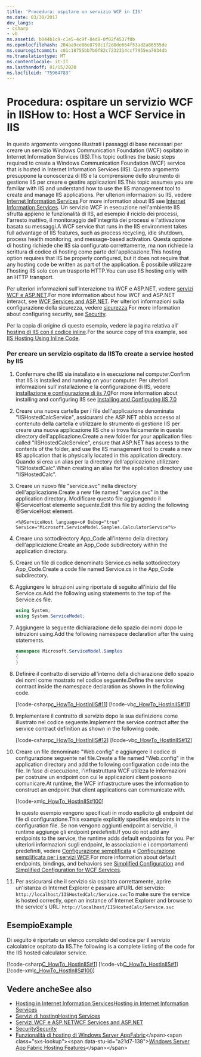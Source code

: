 ```yaml
---
title: 'Procedura: ospitare un servizio WCF in IIS'
ms.date: 03/30/2017
dev_langs:
- csharp
- vb
ms.assetid: b044b1c9-c1e5-4c9f-84d8-0f02f4537f8b
ms.openlocfilehash: 204aa9ce86e8798c1f2d8de664f53ad2a86555de
ms.sourcegitcommit: c01c18755bb7b0f82c7232314ccf7955ea7834db
ms.translationtype: MT
ms.contentlocale: it-IT
ms.lasthandoff: 01/15/2020
ms.locfileid: "75964783"
---
```

# <a name="how-to-host-a-wcf-service-in-iis"></a><span data-ttu-id="a21d7-102">Procedura: ospitare un servizio WCF in IIS</span><span class="sxs-lookup"><span data-stu-id="a21d7-102">How to: Host a WCF Service in IIS</span></span>
<span data-ttu-id="a21d7-103">In questo argomento vengono illustrati i passaggi di base necessari per creare un servizio Windows Communication Foundation (WCF) ospitato in Internet Information Services (IIS).</span><span class="sxs-lookup"><span data-stu-id="a21d7-103">This topic outlines the basic steps required to create a Windows Communication Foundation (WCF) service that is hosted in Internet Information Services (IIS).</span></span> <span data-ttu-id="a21d7-104">Questo argomento presuppone la conoscenza di IIS e la comprensione dello strumento di gestione IIS per creare e gestire applicazioni IIS.</span><span class="sxs-lookup"><span data-stu-id="a21d7-104">This topic assumes you are familiar with IIS and understand how to use the IIS management tool to create and manage IIS applications.</span></span> <span data-ttu-id="a21d7-105">Per ulteriori informazioni su IIS, vedere [Internet Information Services](https://www.iis.net/).</span><span class="sxs-lookup"><span data-stu-id="a21d7-105">For more information about IIS see [Internet Information Services](https://www.iis.net/).</span></span> <span data-ttu-id="a21d7-106">Un servizio WCF in esecuzione nell'ambiente IIS sfrutta appieno le funzionalità di IIS, ad esempio il riciclo dei processi, l'arresto inattivo, il monitoraggio dell'integrità dei processi e l'attivazione basata su messaggi.</span><span class="sxs-lookup"><span data-stu-id="a21d7-106">A WCF service that runs in the IIS environment takes full advantage of IIS features, such as process recycling, idle shutdown, process health monitoring, and message-based activation.</span></span> <span data-ttu-id="a21d7-107">Questa opzione di hosting richiede che IIS sia configurato correttamente, ma non richiede la scrittura di codice di hosting come parte dell'applicazione.</span><span class="sxs-lookup"><span data-stu-id="a21d7-107">This hosting option requires that IIS be properly configured, but it does not require that any hosting code be written as part of the application.</span></span> <span data-ttu-id="a21d7-108">È possibile utilizzare l'hosting IIS solo con un trasporto HTTP.</span><span class="sxs-lookup"><span data-stu-id="a21d7-108">You can use IIS hosting only with an HTTP transport.</span></span>  
  
 <span data-ttu-id="a21d7-109">Per ulteriori informazioni sull'interazione tra WCF e ASP.NET, vedere [servizi WCF e ASP.NET](../../../../docs/framework/wcf/feature-details/wcf-services-and-aspnet.md).</span><span class="sxs-lookup"><span data-stu-id="a21d7-109">For more information about how WCF and ASP.NET interact, see [WCF Services and ASP.NET](../../../../docs/framework/wcf/feature-details/wcf-services-and-aspnet.md).</span></span> <span data-ttu-id="a21d7-110">Per ulteriori informazioni sulla configurazione della sicurezza, vedere [sicurezza](../../../../docs/framework/wcf/feature-details/security.md).</span><span class="sxs-lookup"><span data-stu-id="a21d7-110">For more information about configuring security, see [Security](../../../../docs/framework/wcf/feature-details/security.md).</span></span>  
  
 <span data-ttu-id="a21d7-111">Per la copia di origine di questo esempio, vedere la pagina relativa all' [hosting di IIS con il codice inline](../../../../docs/framework/wcf/samples/iis-hosting-using-inline-code.md).</span><span class="sxs-lookup"><span data-stu-id="a21d7-111">For the source copy of this example, see [IIS Hosting Using Inline Code](../../../../docs/framework/wcf/samples/iis-hosting-using-inline-code.md).</span></span>  
  
### <a name="to-create-a-service-hosted-by-iis"></a><span data-ttu-id="a21d7-112">Per creare un servizio ospitato da IIS</span><span class="sxs-lookup"><span data-stu-id="a21d7-112">To create a service hosted by IIS</span></span>  
  
1. <span data-ttu-id="a21d7-113">Confermare che IIS sia installato e in esecuzione nel computer.</span><span class="sxs-lookup"><span data-stu-id="a21d7-113">Confirm that IIS is installed and running on your computer.</span></span> <span data-ttu-id="a21d7-114">Per ulteriori informazioni sull'installazione e la configurazione di IIS, vedere [installazione e configurazione di iis 7,0](https://docs.microsoft.com/iis/install/installing-iis-7/installing-necessary-iis-components-on-windows-vista)</span><span class="sxs-lookup"><span data-stu-id="a21d7-114">For more information about installing and configuring IIS see [Installing and Configuring IIS 7.0](https://docs.microsoft.com/iis/install/installing-iis-7/installing-necessary-iis-components-on-windows-vista)</span></span>  
  
2. <span data-ttu-id="a21d7-115">Creare una nuova cartella per i file dell'applicazione denominata "IISHostedCalcService", assicurarsi che ASP.NET abbia accesso al contenuto della cartella e utilizzare lo strumento di gestione IIS per creare una nuova applicazione IIS che si trova fisicamente in questa directory dell'applicazione.</span><span class="sxs-lookup"><span data-stu-id="a21d7-115">Create a new folder for your application files called "IISHostedCalcService", ensure that ASP.NET has access to the contents of the folder, and use the IIS management tool to create a new IIS application that is physically located in this application directory.</span></span> <span data-ttu-id="a21d7-116">Quando si crea un alias per la directory dell'applicazione utilizzare "IISHostedCalc".</span><span class="sxs-lookup"><span data-stu-id="a21d7-116">When creating an alias for the application directory use "IISHostedCalc".</span></span>  
  
3. <span data-ttu-id="a21d7-117">Creare un nuovo file "service.svc" nella directory dell'applicazione.</span><span class="sxs-lookup"><span data-stu-id="a21d7-117">Create a new file named "service.svc" in the application directory.</span></span> <span data-ttu-id="a21d7-118">Modificare questo file aggiungendo il @ServiceHost elemento seguente.</span><span class="sxs-lookup"><span data-stu-id="a21d7-118">Edit this file by adding the following @ServiceHost element.</span></span>  
  
   ```
   <%@ServiceHost language=c# Debug="true" Service="Microsoft.ServiceModel.Samples.CalculatorService"%>
   ```  
  
4. <span data-ttu-id="a21d7-119">Creare una sottodirectory App_Code all'interno della directory dell'applicazione.</span><span class="sxs-lookup"><span data-stu-id="a21d7-119">Create an App_Code subdirectory within the application directory.</span></span>  
  
5. <span data-ttu-id="a21d7-120">Creare un file di codice denominato Service.cs nella sottodirectory App_Code.</span><span class="sxs-lookup"><span data-stu-id="a21d7-120">Create a code file named Service.cs in the App_Code subdirectory.</span></span>  
  
6. <span data-ttu-id="a21d7-121">Aggiungere le istruzioni using riportate di seguito all'inizio del file Service.cs.</span><span class="sxs-lookup"><span data-stu-id="a21d7-121">Add the following using statements to the top of the Service.cs file.</span></span>  
  
    ```csharp  
    using System;  
    using System.ServiceModel;  
    ```  
  
7. <span data-ttu-id="a21d7-122">Aggiungere la seguente dichiarazione dello spazio dei nomi dopo le istruzioni using.</span><span class="sxs-lookup"><span data-stu-id="a21d7-122">Add the following namespace declaration after the using statements.</span></span>  
  
    ```csharp  
    namespace Microsoft.ServiceModel.Samples  
    {  
    }  
    ```  
  
8. <span data-ttu-id="a21d7-123">Definire il contratto di servizio all'interno della dichiarazione dello spazio dei nomi come mostrato nel codice seguente.</span><span class="sxs-lookup"><span data-stu-id="a21d7-123">Define the service contract inside the namespace declaration as shown in the following code.</span></span>  
  
     [!code-csharp[c_HowTo_HostInIIS#11](../../../../samples/snippets/csharp/VS_Snippets_CFX/c_howto_hostiniis/cs/source.cs#11)]
     [!code-vb[c_HowTo_HostInIIS#11](../../../../samples/snippets/visualbasic/VS_Snippets_CFX/c_howto_hostiniis/vb/source.vb#11)]  
  
9. <span data-ttu-id="a21d7-124">Implementare il contratto di servizio dopo la sua definizione come illustrato nel codice seguente.</span><span class="sxs-lookup"><span data-stu-id="a21d7-124">Implement the service contract after the service contract definition as shown in the following code.</span></span>  
  
     [!code-csharp[c_HowTo_HostInIIS#12](../../../../samples/snippets/csharp/VS_Snippets_CFX/c_howto_hostiniis/cs/source.cs#12)]
     [!code-vb[c_HowTo_HostInIIS#12](../../../../samples/snippets/visualbasic/VS_Snippets_CFX/c_howto_hostiniis/vb/source.vb#12)]  
  
10. <span data-ttu-id="a21d7-125">Creare un file denominato "Web.config" e aggiungere il codice di configurazione seguente nel file.</span><span class="sxs-lookup"><span data-stu-id="a21d7-125">Create a file named "Web.config" in the application directory and add the following configuration code into the file.</span></span> <span data-ttu-id="a21d7-126">In fase di esecuzione, l'infrastruttura WCF utilizza le informazioni per costruire un endpoint con cui le applicazioni client possono comunicare.</span><span class="sxs-lookup"><span data-stu-id="a21d7-126">At runtime, the WCF infrastructure uses the information to construct an endpoint that client applications can communicate with.</span></span>  
  
     [!code-xml[c_HowTo_HostInIIS#100](../../../../samples/snippets/csharp/VS_Snippets_CFX/c_howto_hostiniis/common/web.config#100)]      
  
     <span data-ttu-id="a21d7-127">In questo esempio vengono specificati in modo esplicito gli endpoint del file di configurazione.</span><span class="sxs-lookup"><span data-stu-id="a21d7-127">This example explicitly specifies endpoints in the configuration file.</span></span> <span data-ttu-id="a21d7-128">Se non vengono aggiunti endpoint al servizio, il runtime aggiunge gli endpoint predefiniti.</span><span class="sxs-lookup"><span data-stu-id="a21d7-128">If you do not add any endpoints to the service, the runtime adds default endpoints for you.</span></span> <span data-ttu-id="a21d7-129">Per ulteriori informazioni sugli endpoint, le associazioni e i comportamenti predefiniti, vedere [Configurazione semplificata](../../../../docs/framework/wcf/simplified-configuration.md) e [Configurazione semplificata per i servizi WCF](../../../../docs/framework/wcf/samples/simplified-configuration-for-wcf-services.md).</span><span class="sxs-lookup"><span data-stu-id="a21d7-129">For more information about default endpoints, bindings, and behaviors see [Simplified Configuration](../../../../docs/framework/wcf/simplified-configuration.md) and [Simplified Configuration for WCF Services](../../../../docs/framework/wcf/samples/simplified-configuration-for-wcf-services.md).</span></span>  
  
11. <span data-ttu-id="a21d7-130">Per assicurarsi che il servizio sia ospitato correttamente, aprire un'istanza di Internet Explorer e passare all'URL del servizio: `http://localhost/IISHostedCalc/Service.svc`</span><span class="sxs-lookup"><span data-stu-id="a21d7-130">To make sure the service is hosted correctly, open an instance of Internet Explorer and browse to the service's URL: `http://localhost/IISHostedCalc/Service.svc`</span></span>  
  
## <a name="example"></a><span data-ttu-id="a21d7-131">Esempio</span><span class="sxs-lookup"><span data-stu-id="a21d7-131">Example</span></span>  
 <span data-ttu-id="a21d7-132">Di seguito è riportato un elenco completo del codice per il servizio calcolatrice ospitato da IIS.</span><span class="sxs-lookup"><span data-stu-id="a21d7-132">The following is a complete listing of the code for the IIS hosted calculator service.</span></span>  
  
 [!code-csharp[C_HowTo_HostInIIS#1](../../../../samples/snippets/csharp/VS_Snippets_CFX/c_howto_hostiniis/cs/source.cs#1)] 
 [!code-vb[C_HowTo_HostInIIS#1](../../../../samples/snippets/visualbasic/VS_Snippets_CFX/c_howto_hostiniis/vb/source.vb#1)] 
 [!code-xml[c_HowTo_HostInIIS#100](../../../../samples/snippets/csharp/VS_Snippets_CFX/c_howto_hostiniis/common/web.config#100)]  
  
## <a name="see-also"></a><span data-ttu-id="a21d7-133">Vedere anche</span><span class="sxs-lookup"><span data-stu-id="a21d7-133">See also</span></span>

- [<span data-ttu-id="a21d7-134">Hosting in Internet Information Services</span><span class="sxs-lookup"><span data-stu-id="a21d7-134">Hosting in Internet Information Services</span></span>](../../../../docs/framework/wcf/feature-details/hosting-in-internet-information-services.md)
- [<span data-ttu-id="a21d7-135">Servizi di hosting</span><span class="sxs-lookup"><span data-stu-id="a21d7-135">Hosting Services</span></span>](../../../../docs/framework/wcf/hosting-services.md)
- [<span data-ttu-id="a21d7-136">Servizi WCF e ASP.NET</span><span class="sxs-lookup"><span data-stu-id="a21d7-136">WCF Services and ASP.NET</span></span>](../../../../docs/framework/wcf/feature-details/wcf-services-and-aspnet.md)
- [<span data-ttu-id="a21d7-137">Security</span><span class="sxs-lookup"><span data-stu-id="a21d7-137">Security</span></span>](../../../../docs/framework/wcf/feature-details/security.md)
- <span data-ttu-id="a21d7-138">[Funzionalità di hosting di Windows Server AppFabric](https://docs.microsoft.com/previous-versions/appfabric/ee677189(v=azure.10))</span><span class="sxs-lookup"><span data-stu-id="a21d7-138">[Windows Server App Fabric Hosting Features](https://docs.microsoft.com/previous-versions/appfabric/ee677189(v=azure.10))</span></span>
